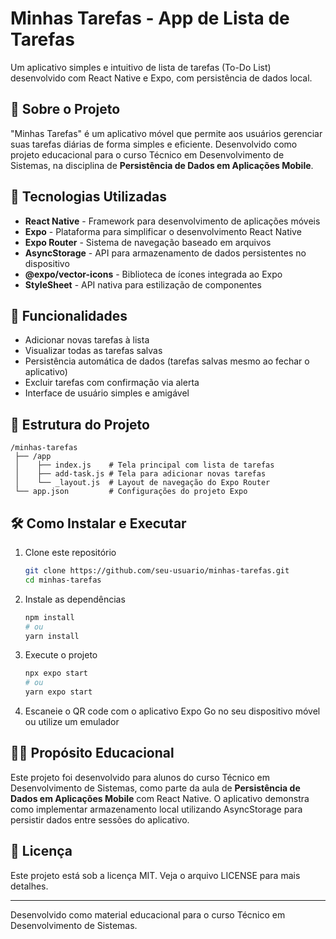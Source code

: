 # Minhas Tarefas - App de Lista de Tarefas

Um aplicativo simples e intuitivo de lista de tarefas (To-Do List) desenvolvido com React Native e Expo, com persistência de dados local.

## 📱 Sobre o Projeto

"Minhas Tarefas" é um aplicativo móvel que permite aos usuários gerenciar suas tarefas diárias de forma simples e eficiente. Desenvolvido como projeto educacional para o curso Técnico em Desenvolvimento de Sistemas, na disciplina de **Persistência de Dados em Aplicações Mobile**.

## 🚀 Tecnologias Utilizadas

- **React Native** - Framework para desenvolvimento de aplicações móveis
- **Expo** - Plataforma para simplificar o desenvolvimento React Native
- **Expo Router** - Sistema de navegação baseado em arquivos
- **AsyncStorage** - API para armazenamento de dados persistentes no dispositivo
- **@expo/vector-icons** - Biblioteca de ícones integrada ao Expo
- **StyleSheet** - API nativa para estilização de componentes

## 🧠 Funcionalidades

- Adicionar novas tarefas à lista
- Visualizar todas as tarefas salvas
- Persistência automática de dados (tarefas salvas mesmo ao fechar o aplicativo)
- Excluir tarefas com confirmação via alerta
- Interface de usuário simples e amigável

## 📁 Estrutura do Projeto

```
/minhas-tarefas
 ├── /app
 │    ├── index.js    # Tela principal com lista de tarefas
 │    ├── add-task.js # Tela para adicionar novas tarefas
 │    └── _layout.js  # Layout de navegação do Expo Router
 └── app.json         # Configurações do projeto Expo
```

## 🛠️ Como Instalar e Executar

1. Clone este repositório
   ```bash
   git clone https://github.com/seu-usuario/minhas-tarefas.git
   cd minhas-tarefas
   ```

2. Instale as dependências
   ```bash
   npm install
   # ou
   yarn install
   ```

3. Execute o projeto
   ```bash
   npx expo start
   # ou
   yarn expo start
   ```

4. Escaneie o QR code com o aplicativo Expo Go no seu dispositivo móvel ou utilize um emulador

## 👨‍🏫 Propósito Educacional

Este projeto foi desenvolvido para alunos do curso Técnico em Desenvolvimento de Sistemas, como parte da aula de **Persistência de Dados em Aplicações Mobile** com React Native. O aplicativo demonstra como implementar armazenamento local utilizando AsyncStorage para persistir dados entre sessões do aplicativo.

## 📄 Licença

Este projeto está sob a licença MIT. Veja o arquivo LICENSE para mais detalhes.

---

Desenvolvido como material educacional para o curso Técnico em Desenvolvimento de Sistemas.
